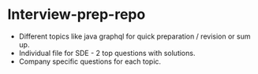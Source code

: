 # Interview-prep-repo
- Different topics like java graphql for quick preparation / revision or sum up.
- Individual file for SDE - 2 top questions with solutions.
- Company specific questions for each topic.
